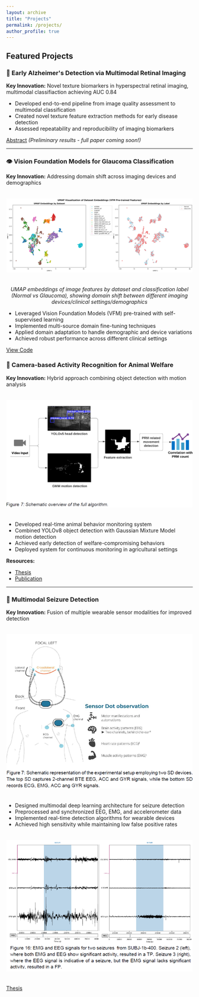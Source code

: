 ```yaml
---
layout: archive
title: "Projects"
permalink: /projects/
author_profile: true
---
```


## Featured Projects

### 🧠 Early Alzheimer's Detection via Multimodal Retinal Imaging
**Key Innovation:** Novel texture biomarkers in hyperspectral retinal imaging, multimodal classifiaction achieving AUC 0.84

- Developed end-to-end pipeline from image quality assessment to multimodal classification
- Created novel texture feature extraction methods for early disease detection
- Assessed repeatability and reproducibility of imaging biomarkers

[Abstract](https://onlinelibrary.wiley.com/doi/abs/10.1111/aos.17369) *(Preliminary results - full paper coming soon!)*

---

### 👁️ Vision Foundation Models for Glaucoma Classification
**Key Innovation:** Addressing domain shift across imaging devices and demographics

<div style="text-align: center;">
  <img src="/images/umap_embeddings_20250626_190413.png" alt="UMAP embeddings showing domain shift between datasets" style="max-width: 100%; height: auto; margin: 20px 0;">
  <p><em>UMAP embeddings of image features by dataset and classification label (Normal vs Glaucoma), showing domain shift between different imaging devices/clinical settings/demographics</em></p>
</div>

- Leveraged Vision Foundation Models (VFM) pre-trained with self-supervised learning
- Implemented multi-source domain fine-tuning techniques
- Applied domain adaptation to handle demographic and device variations
- Achieved robust performance across different clinical settings

[View Code](https://github.com/MichielGhesquiere/glaucoma)

### 🐔 Camera-based Activity Recognition for Animal Welfare
**Key Innovation:** Hybrid approach combining object detection with motion analysis

<div style="text-align: center;">
  <img src="/images/overview-algorithm-movement-detection.png" alt="Overview of the hybrid algorithm for movement detection" style="max-width: 100%; height: auto; margin: 20px 0;">
  <p><em></em></p>
</div>

- Developed real-time animal behavior monitoring system
- Combined YOLOv8 object detection with Gaussian Mixture Model motion detection
- Achieved early detection of welfare-compromising behaviors
- Deployed system for continuous monitoring in agricultural settings

**Resources:**
- [Thesis](https://kuleuven.limo.libis.be/discovery/fulldisplay?docid=alma9993097125501488&context=L&vid=32KUL_KUL:KULeuven&lang=en&search_scope=All_Content&adaptor=Local%20Search%20Engine&tab=all_content_tab&query=any,contains,michiel%20ghesquiere)
- [Publication](https://kuleuven.limo.libis.be/discovery/fulldisplay?docid=alma9994277629301488&context=L&vid=32KUL_KUL:KULeuven&lang=en&search_scope=All_Content&adaptor=Local%20Search%20Engine&tab=all_content_tab&query=any,contains,michiel%20ghesquiere)

---

### 🧠 Multimodal Seizure Detection
**Key Innovation:** Fusion of multiple wearable sensor modalities for improved detection

<div style="text-align: center;">
  <img src="/images/schematic-SD-wearables.png" alt="Schematic setup of wearable sensors for seizure detection" style="max-width: 100%; height: auto; margin: 20px 0;">
  <p><em></em></p>
</div>

- Designed multimodal deep learning architecture for seizure detection
- Preprocessed and synchronized EEG, EMG, and accelerometer data
- Implemented real-time detection algorithms for wearable devices
- Achieved high sensitivity while maintaining low false positive rates

<div style="text-align: center;">
  <img src="/images/multimodal_seizures.png" alt="Multimodal signals during seizure events" style="max-width: 100%; height: auto; margin: 20px 0;">
  <p><em></em></p>
</div>

[Thesis](https://kuleuven.limo.libis.be/discovery/fulldisplay?docid=alma9993576486601488&context=L&vid=32KUL_KUL:KULeuven&lang=en&search_scope=All_Content&adaptor=Local%20Search%20Engine&tab=all_content_tab&query=any,contains,michiel%20ghesquiere)

